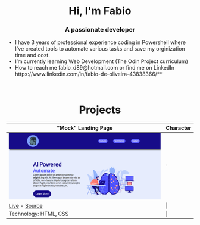 <h1 align="center">Hi, I'm Fabio</h1>
<h3 align="center">A passionate developer</h3>

<ul>
  <li>I have 3 years of professional experience coding in Powershell where I've created tools to automate various tasks and save my orginization time and cost.</li>
  <li>I’m currently learning Web Development (The Odin Project curriculum)</li>
  <li>How to reach me fabio_d89@hotmail.com or find me on LinkedIn https://www.linkedin.com/in/fabio-de-oliveira-43838366/**</li>
</ul>
<br>

<h1 align="center">Projects</h1>

| "Mock" Landing Page   | Character |
| ---      | ---        |
| <a href="https://fabiod89.github.io/Rock-Paper-Scissors/"><img src="images/landing-page.PNG" width="500" height="auto" ></a>  | `         |
| <a href="https://fabiod89.github.io/Rock-Paper-Scissors/">Live</a> - <a href="https://github.com/fabiod89/Rock-Paper-Scissors">Source</a>          | \|        |
| Technology: HTML, CSS       | \|        |
